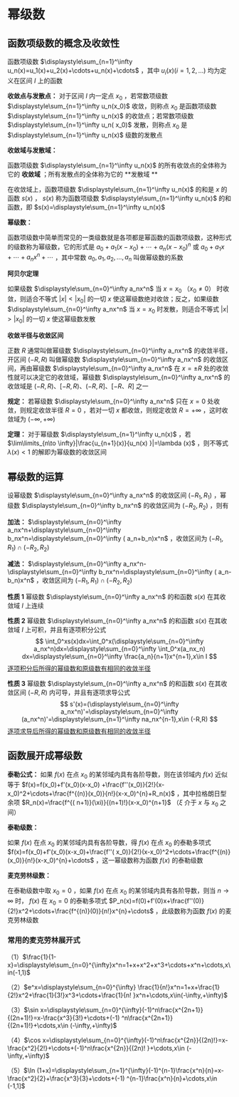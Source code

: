 # 幂级数

## 函数项级数的概念及收敛性

函数项级数 $\displaystyle\sum_{n=1}^\infty u_n(x)=u_1(x)+u_2(x)+\cdots+u_n(x)+\cdots$ ，其中 $u_i(x)(i=1,2,\ldots)$
均为定义在区间 $I$ 上的函数

**收敛点与发散点：** 对于区间 $I$ 内一定点 $x_0$ ，若常数项级数 $\displaystyle\sum_{n=1}^\infty u_n(x_0)$ 收敛，则称点
$x_0$ 是函数项级数 $\displaystyle\sum_{n=1}^\infty u_n(x)$ 的收敛点；若常数项级数 $\displaystyle\sum_{n=1}^\infty u_n(
x_0)$ 发散，则称点 $x_0$ 是 $\displaystyle\sum_{n=1}^\infty u_n(x)$ 级数的发散点

**收敛域与发散域：**

函数项级数 $\displaystyle\sum_{n=1}^\infty u_n(x)$ 的所有收敛点的全体称为它的 **收敛域** ；所有发散点的全体称为它的 **发散域
**

在收敛域上，函数项级数 $\displaystyle\sum_{n=1}^\infty u_n(x)$ 的和是 $x$ 的函数 $s(x)$ ， $s(x)$ 称为函数项级数
$\displaystyle\sum_{n=1}^\infty u_n(x)$ 的和函数，即 $s(x)=\displaystyle\sum_{n=1}^\infty u_n(x)$

**幂级数：**

函数项级数中简单而常见的一类级数就是各项都是幂函数的函数项级数，这种形式的级数称为幂级数，它的形式是 $a_0+a_1(x-x_0)
+\cdots+a_n(x-x_0)^n$ 或 $a_0+a_1x+\cdots+a_nx^n+\cdots$ ，其中常数 $a_0,a_1,a_2,\ldots,a_n$ 叫做幂级数的系数

**阿贝尔定理**

如果级数 $\displaystyle\sum_{n=0}^\infty a_nx^n$ 当 $x=x_0$ （$x_0\ne 0$） 时收敛，则适合不等式 $|x|<|x_0|$ 的一切 $x$
使这幂级数绝对收敛；反之，如果级数 $\displaystyle\sum_{n=0}^\infty a_nx^n$ 当 $x=x_0$ 时发散，则适合不等式 $|x|>|x_0|$ 的一切
$x$ 使这幂级数发散

**收敛半径与收敛区间**

正数 $R$ 通常叫做幂级数 $\displaystyle\sum_{n=0}^\infty a_nx^n$ 的收敛半径，开区间 $(-R,R)$ 叫做幂级数
$\displaystyle\sum_{n=0}^\infty a_nx^n$ 的收敛区间，再由幂级数 $\displaystyle\sum_{n=0}^\infty a_nx^n$ 在 $x=\pm R$
处的收敛性就可以决定它的收敛域，幂级数 $\displaystyle\sum_{n=0}^\infty a_nx^n$ 的收敛域是 $(-R,R)、[-R,R)、(-R,R]、[-R、R]$
之一

**规定：** 若幂级数 $\displaystyle\sum_{n=0}^\infty a_nx^n$ 只在 $x=0$ 处收敛，则规定收敛半径 $R=0$ ，若对一切 $x$
都收敛，则规定收敛 $R=+\infty$ ，这时收敛域为 $(-\infty,+\infty)$

**定理：** 对于幂级数 $\displaystyle\sum_{n=1}^\infty u_n(x)$ ，若 $\lim\limits_{n\to \infty}|\frac{u_{n+1}(x)}{u_n(x)
}|=\lambda (x)$ ，则不等式 $\lambda(x)<1$ 的解即为幂级数的收敛区间

## 幂级数的运算

设幂级数 $\displaystyle\sum_{n=0}^\infty a_nx^n$ 的收敛区间 $(-R_1,R_1)$ ，幂级数 $\displaystyle\sum_{n=0}^\infty b_nx^n$
的收敛区间为 $(-R_2,R_2)$ ，则有

**加法：**  $\displaystyle\sum_{n=0}^\infty a_nx^n+\displaystyle\sum_{n=0}^\infty b_nx^n=\displaystyle\sum_{n=0}^\infty (
a_n+b_n)x^n$ ，收敛区间为 $(-R_1,R_1)\cap (-R_2,R_2)$

**减法：**  $\displaystyle\sum_{n=0}^\infty a_nx^n-\displaystyle\sum_{n=0}^\infty b_nx^n=\displaystyle\sum_{n=0}^\infty (
a_n-b_n)x^n$ ，收敛区间为 $(-R_1,R_1)\cap (-R_2,R_2)$

**性质 1** 幂级数 $\displaystyle\sum_{n=0}^\infty a_nx^n$ 的和函数 $s(x)$ 在其收敛域 $I$ 上连续

**性质 2** 幂级数 $\displaystyle\sum_{n=0}^\infty a_nx^n$ 的和函数 $s(x)$ 在其收敛域 $I$ 上可积，并且有逐项积分公式
$$
\int_0^xs(x)dx=\int_0^x(\displaystyle\sum_{n=0}^\infty a_nx^n)dx=\displaystyle\sum_{n=0}^\infty \int_0^x(a_nx_n)
dx=\displaystyle\sum_{n=0}^\infty \frac{a_n}{n+1}x^{n+1},x\in I
$$
<u>逐项积分后所得的幂级数和原级数有相同的收敛半径</u>

**性质 3** 幂级数 $\displaystyle\sum_{n=0}^\infty a_nx^n$ 的和函数 $s(x)$ 在其收敛区间 $(-R,R)$ 内可导，并且有逐项求导公式
$$
s'(x)=(\displaystyle\sum_{n=0}^\infty a_nx^n)'=\displaystyle\sum_{n=0}^\infty (a_nx^n)'=\displaystyle\sum_{n=1}^\infty
na_nx^{n-1},x\in (-R,R)
$$
<u>逐项求导后所得的幂级数和原级数有相同的收敛半径</u>

## 函数展开成幂级数

**泰勒公式：** 如果 $f(x)$ 在点 $x_0$ 的某邻域内具有各阶导数，则在该邻域内 $f(x)$ 近似等于 $f(x)=f(x_0)+f'(x_0)(x-x_0)
+\frac{f''(x_0)}{2!}(x-x_0)^2+\cdots+\frac{f^{(n)}(x_0)}{n!}(x-x_0)^{n}+R_n(x)$ ，其中拉格朗日型余项 $R_n(x)=\frac{f^{(
n+1)}(\xi)}{(n+1)!}(x-x_0)^{n+1}$ （$\xi$ 介于 $x$ 与 $x_0$ 之间）

**泰勒级数：**

如果 $f(x)$ 在点 $x_0$ 的某邻域内具有各阶导数，得 $f(x)$ 在点 $x_0$ 的泰勒多项式 $f(x)=f(x_0)+f'(x_0)(x-x_0)+\frac{f''(
x_0)}{2!}(x-x_0)^2+\cdots+\frac{f^{(n)}(x_0)}{n!}(x-x_0)^{n}+\cdots$ ，这一幂级数称为函数 $f(x)$ 的泰勒级数

**麦克劳林级数：**

在泰勒级数中取 $x_0=0$ ，如果 $f(x)$ 在点 $x_0$ 的某邻域内具有各阶导数，则当 $n\to \infty$ 时， $f(x)$ 在 $x_0=0$ 的泰勒多项式
$P_n(x)=f(0)+f'(0)x+\frac{f''(0)}{2!}x^2+\cdots+\frac{f^{(n)}(0)}{n!}x^{n}+\cdots$ ，此级数称为函数 $f(x)$ 的麦克劳林级数

### 常用的麦克劳林展开式

（1）$\frac{1}{1-x}=\displaystyle\sum_{n=0}^{\infty}x^n=1+x+x^2+x^3+\cdots+x^n+\cdots,x\in(-1,1)$

（2）$e^x=\displaystyle\sum_{n=0}^{\infty} \frac{1}{n!}x^n=1+x+\frac{1}{2!}x^2+\frac{1}{3!}x^3+\cdots+\frac{1}{n!
}x^n+\cdots,x\in(-\infty,+\infty)$

（3）$\sin x=\displaystyle\sum_{n=0}^{\infty}(-1)^n\frac{x^{2n+1}}{(2n+1)!}=x-\frac{x^3}{3!}+\cdots+(-1)
^n\frac{x^{2n+1}}{(2n+1)!}+\cdots,x\in (-\infty,+\infty)$

（4）$\cos x=\displaystyle\sum_{n=0}^{\infty}(-1)^n\frac{x^{2n}}{(2n)!}=x-\frac{x^2}{2!}+\cdots+(-1)^n\frac{x^{2n}}{(2n)!
}+\cdots,x\in (-\infty,+\infty)$

（5）$\ln (1+x)=\displaystyle\sum_{n=1}^{\infty}(-1)^{n-1}\frac{x^n}{n}=x-\frac{x^2}{2}+\frac{x^3}{3}+\cdots+(-1)
^{n-1}\frac{x^n}{n}+\cdots,x\in (-1,1]$

